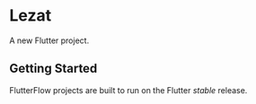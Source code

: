 # Lezat

A new Flutter project.

## Getting Started

FlutterFlow projects are built to run on the Flutter _stable_ release.
